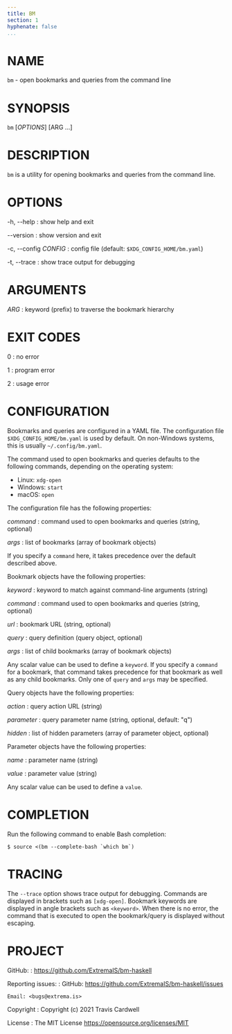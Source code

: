 ```yaml
---
title: BM
section: 1
hyphenate: false
...
```


# NAME

`bm` - open bookmarks and queries from the command line

# SYNOPSIS

`bm` [*OPTIONS*] [ARG ...]

# DESCRIPTION

`bm` is a utility for opening bookmarks and queries from the command line.

# OPTIONS

-h, \--help
:   show help and exit

\--version
:   show version and exit

-c, \--config *CONFIG*
:   config file (default: `$XDG_CONFIG_HOME/bm.yaml`)

-t, \--trace
:   show trace output for debugging

# ARGUMENTS

*ARG*
:   keyword (prefix) to traverse the bookmark hierarchy

# EXIT CODES

0
:   no error

1
:   program error

2
:   usage error

# CONFIGURATION

Bookmarks and queries are configured in a YAML file.  The configuration file
`$XDG_CONFIG_HOME/bm.yaml` is used by default.  On non-Windows systems, this
is usually `~/.config/bm.yaml`.

The command used to open bookmarks and queries defaults to the following
commands, depending on the operating system:

* Linux: `xdg-open`
* Windows: `start`
* macOS: `open`

The configuration file has the following properties:

*command*
:   command used to open bookmarks and queries (string, optional)

*args*
:   list of bookmarks (array of bookmark objects)

If you specify a `command` here, it takes precedence over the default
described above.

Bookmark objects have the following properties:

*keyword*
:   keyword to match against command-line arguments (string)

*command*
:   command used to open bookmarks and queries (string, optional)

*url*
:   bookmark URL (string, optional)

*query*
:   query definition (query object, optional)

*args*
:   list of child bookmarks (array of bookmark objects)

Any scalar value can be used to define a `keyword`.  If you specify a
`command` for a bookmark, that command takes precedence for that bookmark as
well as any child bookmarks.  Only one of `query` and `args` may be specified.

Query objects have the following properties:

*action*
:   query action URL (string)

*parameter*
:   query parameter name (string, optional, default: "q")

*hidden*
:   list of hidden parameters (array of parameter object, optional)

Parameter objects have the following properties:

*name*
:   parameter name (string)

*value*
:   parameter value (string)

Any scalar value can be used to define a `value`.

# COMPLETION

Run the following command to enable Bash completion:

    $ source <(bm --complete-bash `which bm`)

# TRACING

The `--trace` option shows trace output for debugging.  Commands are displayed
in brackets such as `[xdg-open]`.  Bookmark keywords are displayed in angle
brackets such as `<keyword>`.  When there is no error, the command that is
executed to open the bookmark/query is displayed without escaping.

# PROJECT

GitHub:
:   <https://github.com/ExtremaIS/bm-haskell>

Reporting issues:
:   GitHub: <https://github.com/ExtremaIS/bm-haskell/issues>

    Email: <bugs@extrema.is>

Copyright
:   Copyright (c) 2021 Travis Cardwell

License
:   The MIT License <https://opensource.org/licenses/MIT>
